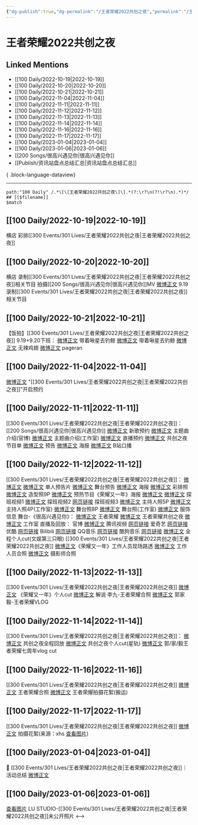 ```yaml
---
{"dg-publish":true,"dg-permalink":"/王者荣耀2022共创之夜","permalink":"/王者荣耀2022共创之夜/","title":"王者荣耀2022共创之夜","tags":[null],"created":"2022-11-08T23:39:33.000+08:00","updated":"2023-08-24T18:54:21.649+08:00"}
---
```


# 王者荣耀2022共创之夜

## Linked Mentions
- [[100 Daily/2022-10-19\|2022-10-19]]
- [[100 Daily/2022-10-20\|2022-10-20]]
- [[100 Daily/2022-10-21\|2022-10-21]]
- [[100 Daily/2022-11-04\|2022-11-04]]
- [[100 Daily/2022-11-11\|2022-11-11]]
- [[100 Daily/2022-11-12\|2022-11-12]]
- [[100 Daily/2022-11-13\|2022-11-13]]
- [[100 Daily/2022-11-14\|2022-11-14]]
- [[100 Daily/2022-11-16\|2022-11-16]]
- [[100 Daily/2022-11-17\|2022-11-17]]
- [[100 Daily/2023-01-04\|2023-01-04]]
- [[100 Daily/2023-01-06\|2023-01-06]]
- [[200 Songs/很高兴遇见你\|很高兴遇见你]]
- [[Publish/资讯站盘点总结汇总\|资讯站盘点总结汇总]]

{ .block-language-dataview}

---

```expander
path:"100 Daily" /.*\[\[王者荣耀2022共创之夜\]\].*(?:\r?\n(?!\r?\n).*)*/
## [[$filename]]
$match
```
## [[100 Daily/2022-10-19\|2022-10-19]]
横店 彩排[[300 Events/301 Lives/王者荣耀2022共创之夜\|王者荣耀2022共创之夜]]
## [[100 Daily/2022-10-20\|2022-10-20]]
横店 录制[[300 Events/301 Lives/王者荣耀2022共创之夜\|王者荣耀2022共创之夜]]相关节目
拍摄[[200 Songs/很高兴遇见你\|很高兴遇见你]]MV
[微博正文](http://weibo.com/3976461222/Mb8iecGoj) 9.19录制[[300 Events/301 Lives/王者荣耀2022共创之夜\|王者荣耀2022共创之夜]]相关节目

## [[100 Daily/2022-10-21\|2022-10-21]]
【饭拍】[[300 Events/301 Lives/王者荣耀2022共创之夜\|王者荣耀2022共创之夜]]
9.19+9.20下班：
[微博正文](http://weibo.com/3246571812/MbfizhhxB) 带着啾星去钓鲸
[微博正文](http://weibo.com/3246571812/Mbnyz5JJl) 带着啾星去钓鲸
[微博正文](http://weibo.com/7495641082/MbfraF6aV) 无辣鸡翅
[微博正文](http://weibo.com/7633014126/MbkytCtqA) pageran

## [[100 Daily/2022-11-04\|2022-11-04]]
[微博正文](http://weibo.com/6466290670/MdrzyFMzJ) "[[300 Events/301 Lives/王者荣耀2022共创之夜\|王者荣耀2022共创之夜]]"开启预约
## [[100 Daily/2022-11-11\|2022-11-11]]
[[300 Events/301 Lives/王者荣耀2022共创之夜\|王者荣耀2022共创之夜]]：[[200 Songs/很高兴遇见你\|很高兴遇见你]]
[微博正文](https://m.weibo.cn/2169129705/4834573722059866) 新歌预约
[微博正文](http://weibo.com/5698023579/Mevdv0oH3) 主题曲介绍(官博)
[微博正文](http://weibo.com/7478855230/MevrLoFrr) 主题曲介绍(工作室)
[微博正文](https://weibo.com/5698023579/MezgOyvj8) 直播预约
[微博正文](http://weibo.com/5698023579/MezldgNkk) 共创之夜节目单
[微博正文](http://weibo.com/7712820124/Mezz93Ak7) 预告
[微博正文](http://weibo.com/7712820124/MezJ6jlfp) 海报
[微博正文](http://weibo.com/6466290670/MezWNitNf) B站口播
## [[100 Daily/2022-11-12\|2022-11-12]]
[[300 Events/301 Lives/王者荣耀2022共创之夜\|王者荣耀2022共创之夜]]：
[微博正文](https://weibo.com/5698023579/MeErOyrRQ) [微博正文](https://weibo.com/7478855230/MeG17yOqX) 单人预告片
[微博正文](https://weibo.com/5698023579/MeGNWA1Nt) 舞台预告
[微博正文](https://weibo.com/5698023579/MeEDZsZBU) 海报
[微博正文](http://weibo.com/7478855230/MeGpUq6VY) 彩排照
[微博正文](http://weibo.com/7478855230/MeGXqnsQD) 造型照9P
[微博正文](https://weibo.com/6466290670/MeFuAjThC) 预热节目《荣耀又一年》海报
[微博正文](https://weibo.com/2609737945/MeG1fi6Rc) [微博正文](https://weibo.com/7712820124/MeGHrzaQB) 探班视频1
[微博正文](http://weibo.com/2976740261/MeHmyvaMJ) 探班视频2
[网页链接](https://weibo.cn/sinaurl?u=https%3A%2F%2Fm.bilibili.com%2Fvideo%2FBV1iW4y1s7AM) 探班视频3
[微博正文](http://weibo.com/7712820124/MeInmtM2V) 主持人照5P
[微博正文](https://m.weibo.cn/7478855230/4835113085700722) 主持人照4P(工作室)
[微博正文](https://weibo.com/7712820124/MeIstxuA2) 舞台照8P
[微博正文](http://weibo.com/7478855230/MeIME2Ri1) 舞台照(工作室)
[微博正文](http://weibo.com/7710473200/MeItknPKh) 服饰信息
舞台-《很高兴遇见你》：
[微博正文](http://weibo.com/5698023579/MeIqc2ozb) 王者荣耀
[微博正文](http://weibo.com/7712820124/MeIrkmYcV) 王者荣耀共创之夜
[微博正文](http://weibo.com/7478855230/MeItRhnZ6) 工作室
直播及回放：
官博 [微博正文](http://weibo.com/5698023579/MezgOyvj8)
腾讯视频 [网页链接](https://weibo.cn/sinaurl?u=https%3A%2F%2Fv.qq.com%2Flive%2Fp%2Fnewtopic%2F240046%2Fpreview_h5.html%3Fdata_key%3DMWI3alBoSVBGOFJEUUVmWUJJanNjdysx%26version%3D2%26url_from%3Dshare%26second_share%3D0%26share_from%3Dcopy)
爱奇艺 [网页链接](https://weibo.cn/sinaurl?u=https%3A%2F%2Fm-live.iqiyi.com%2Fs%2F1uuztj40s5bO16sbom4sj0.html%3Fsocial_platform%3Dlink%26p1%3D2_22_221)
优酷 [网页链接](https://weibo.cn/sinaurl?u=https%3A%2F%2Fvku.youku.com%2Flive%2Filproom%3Fid%3D8145239%26sharekey%3D934b3be9fb58e7b4e260ac6500e6e6378)
Bilibili [网页链接](https://weibo.cn/sinaurl?u=https%3A%2F%2Fb23.tv%2FY892tHD)
QQ音乐 [网页链接](https://weibo.cn/sinaurl?u=https%3A%2F%2Fc.y.qq.com%2Fbase%2Ffcgi-bin%2Fu%3F__%3DSFs48EX2dWOS)
酷狗音乐 [网页链接](https://weibo.cn/sinaurl?u=https%3A%2F%2Fmfanxing.kugou.com%2Fcterm%2Fprogram_subject%2Fm%2Fviews%2Findex.html%2F8220%3Fh5inx5%3D1%26source%3D1)
[微博正文](https://m.weibo.cn/1371117067/4835116872895755) 全程个人cut(文娱第三只眼)
[[300 Events/301 Lives/王者荣耀2022共创之夜\|王者荣耀2022共创之夜]]
[微博正文](http://weibo.com/2201953551/MeGlfckCK)《荣耀又一年》工作人员现场路透
[微博正文](http://weibo.com/2976740261/MeGyysygc) 工作人员合照
[微博正文](http://weibo.com/1682006123/MeHe7qDqS) 摄影师合照
## [[100 Daily/2022-11-13\|2022-11-13]]
[[300 Events/301 Lives/王者荣耀2022共创之夜\|王者荣耀2022共创之夜]]
[微博正文](https://weibo.com/6466290670/MeQqHsunL) 《荣耀又一年》个人cut
[微博正文](http://weibo.com/5687445105/MeJd1k7MB) 解说 李九-王者荣耀合照
[微博正文](https://weibo.com/2609737945/MePqkF1LA) 郭家毅-王者荣耀VLOG
## [[100 Daily/2022-11-14\|2022-11-14]]
[[300 Events/301 Lives/王者荣耀2022共创之夜\|王者荣耀2022共创之夜]]：
[微博正文](http://weibo.com/7712820124/MeXLeenop) 共创之夜全程回放
[微博正文](https://weibo.com/6466290670/Mf0ZUzG9Q) 共创之夜个人cut(星轨)
[微博正文](https://weibo.com/6466290670/MeXdm9A8j) 郭/家/毅王者荣耀七周年vlog cut
## [[100 Daily/2022-11-16\|2022-11-16]]
[[300 Events/301 Lives/王者荣耀2022共创之夜\|王者荣耀2022共创之夜]]
[微博正文](http://weibo.com/7723960732/MfhcZCkkX) 王者荣耀合照
[微博正文](https://weibo.com/2891278372/MfkiD9nlu) 王者荣耀拍摄花絮(搬运)

## [[100 Daily/2022-11-17\|2022-11-17]]
[[300 Events/301 Lives/王者荣耀2022共创之夜\|王者荣耀2022共创之夜]]
[微博正文](https://m.weibo.cn/2891278372/4836910565957314) 拍摄花絮(来源：xhs [查看图片](https://wx2.sinaimg.cn/large/0088n2Pggy1h88ixedntij30tz0zzn0g.jpg))
## [[100 Daily/2023-01-04\|2023-01-04]]
🌟 [[300 Events/301 Lives/王者荣耀2022共创之夜\|王者荣耀2022共创之夜]]｜活动总结 [微博正文](https://m.weibo.cn/6466290670/4854246632326538)
## [[100 Daily/2023-01-06\|2023-01-06]]
[查看图片](https://wx4.sinaimg.cn/large/0088n2Pggy1h9ubklu6x1j30qk1b8qia.jpg) LU STUDIO-[[300 Events/301 Lives/王者荣耀2022共创之夜\|王者荣耀2022共创之夜]]未公开照片
<-->
